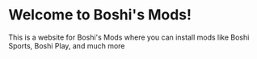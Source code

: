 # Welcome to Boshi's Mods!
This is a website for Boshi's Mods where you can install mods like Boshi Sports, Boshi Play, and much more
